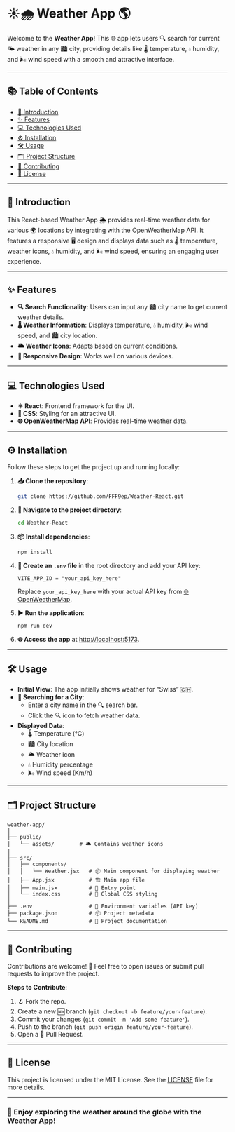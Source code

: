 # ☀️🌧️ Weather App 🌎

Welcome to the **Weather App**! This 🌐 app lets users 🔍 search for current 🌤️ weather in any 🏙️ city, providing details like 🌡️ temperature, 💧 humidity, and 🌬️ wind speed with a smooth and attractive interface.

---

## 📚 Table of Contents
- [📜 Introduction](#introduction)
- [✨ Features](#features)
- [💻 Technologies Used](#technologies-used)
- [⚙️ Installation](#installation)
- [🛠️ Usage](#usage)
- [🗂️ Project Structure](#project-structure)
- [🤝 Contributing](#contributing)
- [📄 License](#license)

---

## 📜 Introduction
This React-based Weather App 🌦️ provides real-time weather data for various 🌍 locations by integrating with the OpenWeatherMap API. It features a responsive 🖥️ design and displays data such as 🌡️ temperature, weather icons, 💧 humidity, and 🌬️ wind speed, ensuring an engaging user experience.

---

## ✨ Features
- **🔍 Search Functionality**: Users can input any 🏙️ city name to get current weather details.
- **🌡️ Weather Information**: Displays temperature, 💧 humidity, 🌬️ wind speed, and 🏙️ city location.
- **🌥️ Weather Icons**: Adapts based on current conditions.
- **📱 Responsive Design**: Works well on various devices.

---

## 💻 Technologies Used
- **⚛️ React**: Frontend framework for the UI.
- **🎨 CSS**: Styling for an attractive UI.
- **🌐 OpenWeatherMap API**: Provides real-time weather data.

---

## ⚙️ Installation
Follow these steps to get the project up and running locally:

1. **📥 Clone the repository**:
   ```bash
   git clone https://github.com/FFF9ep/Weather-React.git
   ```

2. **📂 Navigate to the project directory**:
   ```bash
   cd Weather-React
   ```

3. **📦 Install dependencies**:
   ```bash
   npm install
   ```

4. **📝 Create an `.env` file** in the root directory and add your API key:
   ```env
   VITE_APP_ID = "your_api_key_here"
   ```
   Replace `your_api_key_here` with your actual API key from [🌐 OpenWeatherMap](https://openweathermap.org/api).

5. **▶️ Run the application**:
   ```bash
   npm run dev
   ```

6. **🌐 Access the app** at [http://localhost:5173](http://localhost:5173).

---

## 🛠️ Usage
- **Initial View**: The app initially shows weather for “Swiss” 🇨🇭.
- **🔎 Searching for a City**:
  - Enter a city name in the 🔍 search bar.
  - Click the 🔍 icon to fetch weather data.
- **Displayed Data**:
  - 🌡️ Temperature (°C)
  - 🏙️ City location
  - 🌥️ Weather icon
  - 💧 Humidity percentage
  - 🌬️ Wind speed (Km/h)

---

## 🗂️ Project Structure
```plaintext
weather-app/
│
├── public/
│   └── assets/        # 🌥️ Contains weather icons
│
├── src/
│   ├── components/
│   │   └── Weather.jsx   # 📦 Main component for displaying weather
│   ├── App.jsx           # 🏗️ Main app file
│   ├── main.jsx          # 🚪 Entry point
│   └── index.css         # 🎨 Global CSS styling
│
├── .env                  # 🔑 Environment variables (API key)
├── package.json          # 📦 Project metadata
└── README.md             # 📄 Project documentation
```

---

## 🤝 Contributing
Contributions are welcome! 🙌 Feel free to open issues or submit pull requests to improve the project.

**Steps to Contribute**:
1. 🪝 Fork the repo.
2. Create a new 🆕 branch (`git checkout -b feature/your-feature`).
3. Commit your changes (`git commit -m 'Add some feature'`).
4. Push to the branch (`git push origin feature/your-feature`).
5. Open a 📝 Pull Request.

---

## 📄 License
This project is licensed under the MIT License. See the [LICENSE](LICENSE) file for more details.

---

### 🌟 Enjoy exploring the weather around the globe with the Weather App!

